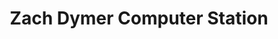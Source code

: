 ---
title: "Zach Dymer Computer Station"
url: /gandara/zach-dymer-computer-station/
shop: Computer
---